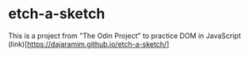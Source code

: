 # etch-a-sketch
This is a project from "The Odin Project" to practice DOM in JavaScript
(link)[https://dajaramim.github.io/etch-a-sketch/]
